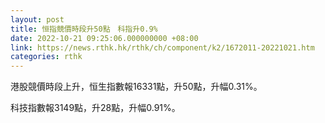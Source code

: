 ```yaml
---
layout: post
title: 恒指競價時段升50點　科指升0.9%
date: 2022-10-21 09:25:06.000000000 +08:00
link: https://news.rthk.hk/rthk/ch/component/k2/1672011-20221021.htm
categories: rthk
---
```


港股競價時段上升，恒生指數報16331點，升50點，升幅0.31%。

科技指數報3149點，升28點，升幅0.91%。
